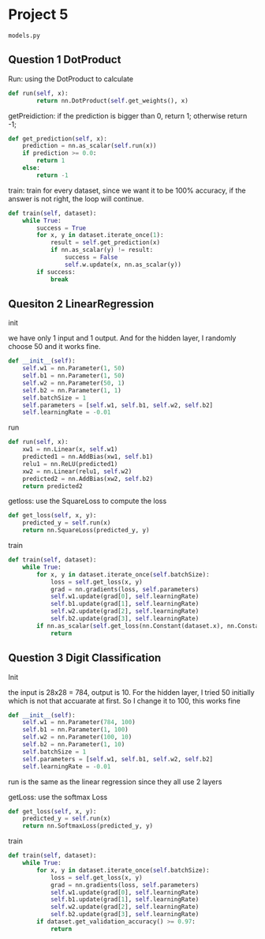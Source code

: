 # Project 5

`models.py`

## Question 1 DotProduct

Run: using the DotProduct to calculate 

```python
def run(self, x):
		return nn.DotProduct(self.get_weights(), x)
```

getPreidiction: if the prediction is bigger than 0, return 1; otherwise return -1;

```python
def get_prediction(self, x):
    prediction = nn.as_scalar(self.run(x))
    if prediction >= 0.0:
        return 1
    else:
        return -1
```

train: train for every dataset, since we want it to be 100% accuracy, if the answer is not right, the loop will continue.

```python
def train(self, dataset):
    while True:
        success = True
        for x, y in dataset.iterate_once(1):
            result = self.get_prediction(x)
            if nn.as_scalar(y) != result:
                success = False
                self.w.update(x, nn.as_scalar(y))
        if success:
            break
```

## Quesiton 2 LinearRegression

init

we have only 1 input and 1 output. And for the hidden layer, I randomly choose 50 and it works fine.

```python
def __init__(self):
    self.w1 = nn.Parameter(1, 50)
    self.b1 = nn.Parameter(1, 50)
    self.w2 = nn.Parameter(50, 1)
    self.b2 = nn.Parameter(1, 1)
    self.batchSize = 1
    self.parameters = [self.w1, self.b1, self.w2, self.b2]
    self.learningRate = -0.01
```

run

```python
def run(self, x):
    xw1 = nn.Linear(x, self.w1)
    predicted1 = nn.AddBias(xw1, self.b1)
    relu1 = nn.ReLU(predicted1)
    xw2 = nn.Linear(relu1, self.w2)
    predicted2 = nn.AddBias(xw2, self.b2)
    return predicted2
```

getloss: use the SquareLoss to compute the loss

```python
def get_loss(self, x, y):
    predicted_y = self.run(x)
    return nn.SquareLoss(predicted_y, y)
```

train

```python
def train(self, dataset):
    while True:
        for x, y in dataset.iterate_once(self.batchSize):
            loss = self.get_loss(x, y)
            grad = nn.gradients(loss, self.parameters)
            self.w1.update(grad[0], self.learningRate)
            self.b1.update(grad[1], self.learningRate)
            self.w2.update(grad[2], self.learningRate)
            self.b2.update(grad[3], self.learningRate)
        if nn.as_scalar(self.get_loss(nn.Constant(dataset.x), nn.Constant(dataset.y))) < 0.02:
            return
```

## Question 3 Digit Classification

Init

the input is 28x28 = 784, output is 10. For the hidden layer, I tried 50 initially which is not that accuarate at first. So I change it to 100, this works fine

```python
def __init__(self):
    self.w1 = nn.Parameter(784, 100)
    self.b1 = nn.Parameter(1, 100)
    self.w2 = nn.Parameter(100, 10)
    self.b2 = nn.Parameter(1, 10)
    self.batchSize = 1
    self.parameters = [self.w1, self.b1, self.w2, self.b2]
    self.learningRate = -0.01
```

run is the same as the linear regression since they all use 2 layers

getLoss: use the softmax Loss

```python
def get_loss(self, x, y):
    predicted_y = self.run(x)
    return nn.SoftmaxLoss(predicted_y, y)
```

train

```python
def train(self, dataset):
    while True:
        for x, y in dataset.iterate_once(self.batchSize):
            loss = self.get_loss(x, y)
            grad = nn.gradients(loss, self.parameters)
            self.w1.update(grad[0], self.learningRate)
            self.b1.update(grad[1], self.learningRate)
            self.w2.update(grad[2], self.learningRate)
            self.b2.update(grad[3], self.learningRate)
        if dataset.get_validation_accuracy() >= 0.97:
            return
```



